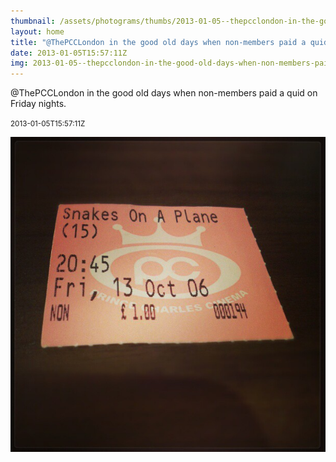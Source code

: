 ```yaml
---
thumbnail: /assets/photograms/thumbs/2013-01-05--thepcclondon-in-the-good-old-days-when-non-members-paid-a-quid-on-friday-nights-.jpg
layout: home
title: "@ThePCCLondon in the good old days when non-members paid a quid on Friday nights."
date: 2013-01-05T15:57:11Z
img: 2013-01-05--thepcclondon-in-the-good-old-days-when-non-members-paid-a-quid-on-friday-nights-.jpg
---
```


@ThePCCLondon in the good old days when non-members paid a quid on Friday nights.

<small>2013-01-05T15:57:11Z</small>

![@ThePCCLondon in the good old days when non-members paid a quid on Friday nights.](2013-01-05--thepcclondon-in-the-good-old-days-when-non-members-paid-a-quid-on-friday-nights-.jpg)
